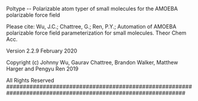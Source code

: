 Poltype -- Polarizable atom typer of small molecules for the AMOEBA polarizable force field

Please cite:
Wu, J.C.; Chattree, G.; Ren, P.Y.; Automation of AMOEBA polarizable force field 
parameterization for small molecules. Theor Chem Acc. 

Version 2.2.9 February 2020

Copyright (c)  Johnny Wu, Gaurav Chattree, Brandon Walker, Matthew Harger and Pengyu Ren 2019

All Rights Reserved
##############################################################################################################

